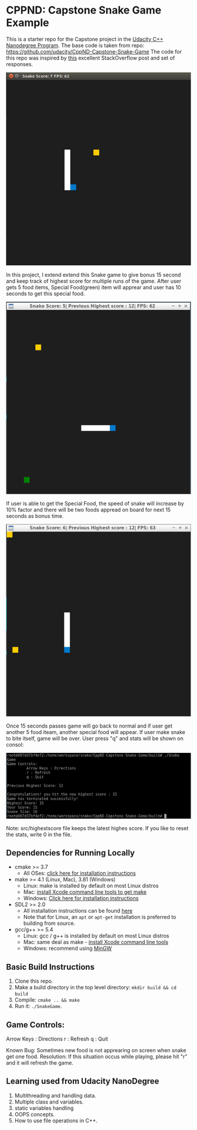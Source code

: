 # CPPND: Capstone Snake Game Example

This is a starter repo for the Capstone project in the [Udacity C++ Nanodegree Program](https://www.udacity.com/course/c-plus-plus-nanodegree--nd213). 
The base code is taken from repo: https://github.com/udacity/CppND-Capstone-Snake-Game
The code for this repo was inspired by [this](https://codereview.stackexchange.com/questions/212296/snake-game-in-c-with-sdl) excellent StackOverflow post and set of responses.

<img src="snake_game.gif"/>

In this project, I extend extend this Snake game to give bonus 15 second and keep track of highest score for multiple runs of the game. After user gets 5 food items, Special Food(green) item will apprear and user has 10 seconds to get this special food. 

<img src="snake_game1.png"/>

If user is able to get the Special Food, the speed of snake will increase by 10% factor and there will be two foods appread on board for next 15 seconds as bonus time. 

<img src="snake_game2.png"/>

Once 15 seconds passes game will go back to normal and if user get another 5 food iteam, another special food will appear.
If user make snake to bite itself, game will be over. User press "q" and stats will be shown on consol:

<img src="snake_game3.png"/>

Note: src/highestscore file keeps the latest highes score. If you like to reset the stats, write 0 in the file.


## Dependencies for Running Locally
* cmake >= 3.7
  * All OSes: [click here for installation instructions](https://cmake.org/install/)
* make >= 4.1 (Linux, Mac), 3.81 (Windows)
  * Linux: make is installed by default on most Linux distros
  * Mac: [install Xcode command line tools to get make](https://developer.apple.com/xcode/features/)
  * Windows: [Click here for installation instructions](http://gnuwin32.sourceforge.net/packages/make.htm)
* SDL2 >= 2.0
  * All installation instructions can be found [here](https://wiki.libsdl.org/Installation)
  * Note that for Linux, an `apt` or `apt-get` installation is preferred to building from source.
* gcc/g++ >= 5.4
  * Linux: gcc / g++ is installed by default on most Linux distros
  * Mac: same deal as make - [install Xcode command line tools](https://developer.apple.com/xcode/features/)
  * Windows: recommend using [MinGW](http://www.mingw.org/)

## Basic Build Instructions

1. Clone this repo.
2. Make a build directory in the top level directory: `mkdir build && cd build`
3. Compile: `cmake .. && make`
4. Run it: `./SnakeGame`.

## Game Controls: 
Arrow Keys : Directions 
           r : Refresh 
           q : Quit
           
Known Bug: Sometimes new food is not apprearing on screen when snake get one food. 
Resolution: If this situation occus while playing, please hit "r" and it will refresh the game.


## Learning used from Udacity NanoDegree

1. Multithreading and handling data.
2. Multiple class and variables.
3. static variables handling
4. OOPS concepts.
5. How to use file operations in C++.